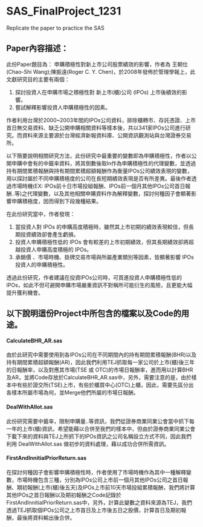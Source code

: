 # SAS_FinalProject_1231
Replicate the paper to practice the SAS 

## Paper內容描述：
  此份Paper題目為： 申購積極性對新上市公司股票績效的影響，作者為 王朝仕(Chao-Shi Wang);陳振遠(Roger C. Y. Chen)，於2008年發佈於管理學報上，此文獻研究目的主要有兩個：
   1. 探討投資人在申購市場之積極性對 新上市(櫃)公司 (IPOs) 上市後績效的影響。
   2. 嘗試解釋影響投資人申購積極性的因素。
   
  作者利用台灣於2000~2003年間的IPOs公司資料，排除櫃轉市、存託憑證、上市首日無交易資料、缺乏公開申購相關資料等樣本後，共以341家IPOs公司進行研究。而資料來源主要源於台灣經濟新報資料庫、公開資訊觀測站與台灣證券交易所。
  
  以下簡要說明相關研究方法，此份研究中最重要的變數即為申購積極性，作者以公開申購中會有的中籤率資料，將其倒數後取ln作為申購積極性的代理變數，並透過持有期間累積報酬與持有期間累積超額報酬作為衡量IPOs公司績效表現的變數，用以探討屬於不同申購積極度的公司在長短期績效表現是否有所差異。最後作者透過市場時機(EX:
  IPOs前十日市場投組報酬、IPOs前一個月其他IPOs公司首日報酬..等)之代理變數，以及其他相關申購資料作為解釋變數，探討何種因子會顯著影響申購積極度，因而得到下段幾種結果。
  
  在此份研究當中，作者發現：
   1. 當投資人對 IPOs 的申購高度積極時，雖然其上市初期的績效表現較佳，但長期投資績效卻會產生虧損。
   2. 投資人申購積極性低的 IPOs 會有較差的上市初期績效，但其長期績效卻將超越投資人申購高度積極的 IPOs。
   3. 承銷價 、市場時機、掛牌交易市場與所屬產業類別等因素，皆顯著影響 IPOs 投資人的申購積極性。
  
  透過此份研究，作者建議在投資IPOs公司時，可買進投資人申購積極性低的 IPOs，如此不但可避開申購市場嚴重資訊不對稱所可能衍生的風險，且更能大幅提升獲利機會。
   
## 以下說明這份Project中所包含的檔案以及Code的用途。

#### CalculateBHR_AR.sas
  由於此研究中需要使用到各IPOs公司在不同期間內的持有期間累積報酬(BHR)以及持有期間累積超額報酬(AR)，因此我們利用TEJ抓取每一家公司於上市(櫃)後三年的日報酬率，以及對應其市場(TSE 或 OTC)的市場日報酬率，進而用以計算BHR 及AR，並將Code存放於CalculateBHR_AR.sas中，另外，需要注意的是，由於樣本中有些於證交所(TSE)上市，有些於櫃買中心(OTC)上櫃，因此，需要先區分出各樣本所屬市場為何，並Merge他們所屬的市場日報酬。

#### DealWithAllot.sas
  此份研究需要中籤率，限制申購量..等資訊，我們從證券商業同業公會當中抓下每一年的上市(櫃)資訊，希望能藉以合併至我們的樣本中，但由於證券商業同業公會下載下來的資料與TEJ上所抓下的IPOs資訊之公司名稱設立方式不同，因此我們利用 DealWithAllot.sas 做初步的資料處理，藉以成功合併所需資訊。
  
#### FirstAndInnitialPriorReturn.sas
  在探討何種因子會影響申購積極性時，作者使用了市場時機作為其中一種解釋變數，市場時機包含三種，分別為IPOs公司上市前一個月其他IPOs公司之首日報酬、期初報酬(上市(櫃)後五天)及IPOs上市前10天市場投組累積報酬，我們將計算其他IPOs之首日報酬以及期初報酬之Code記錄於FirstAndInnitialPriorReturn.sas中，另外，計算此變數之資料來源為TEJ，我們透過TEJ抓取個IPOs公司之上市首日及上市後五日之股價，計算首日及期初報酬，最後將資料輸出後合併。
  
  
  
  
  
  
  
  
  
  
  
  
  
